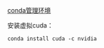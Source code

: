 

[conda管理环境](https://conda.io/projects/conda/en/latest/user-guide/tasks/manage-environments.html)



安装虚拟cuda：

```
conda install cuda -c nvidia
```